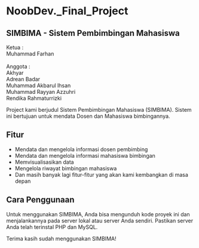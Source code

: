 # NoobDev._Final_Project

          
## SIMBIMA - Sistem Pembimbingan Mahasiswa


Ketua   : <br>Muhammad Farhan
<br>
<br>
Anggota : <br>Akhyar <br>
          Adrean Badar <br>
          Muhammad Akbarul Ihsan <br>
          Muhammad Rayyan Azzuhri <br>
          Rendika Rahmaturrizki

Project kami berjudul Sistem Pembimbingan Mahasiswa (SIMBIMA). Sistem ini bertujuan untuk mendata Dosen dan Mahasiswa bimbingannya. 

## Fitur

- Mendata dan mengelola informasi dosen pembimbing
- Mendata dan mengelola informasi mahasiswa bimbingan
- Memvisualisasikan data
- Mengelola riwayat bimbingan mahasiswa
- Dan masih banyak lagi fitur-fitur yang akan kami kembangkan di masa depan

## Cara Penggunaan

Untuk menggunakan SIMBIMA, Anda bisa mengunduh kode proyek ini dan menjalankannya pada server lokal atau server Anda sendiri. Pastikan server Anda telah terinstal PHP dan MySQL.


Terima kasih sudah menggunakan SIMBIMA!
